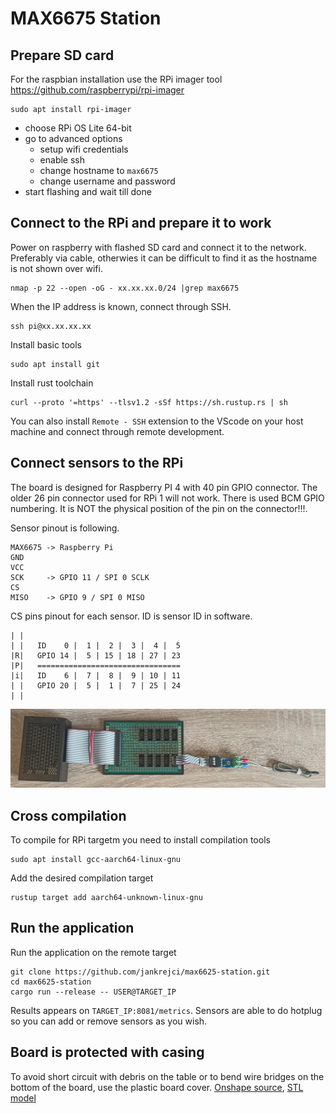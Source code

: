 # MAX6675 Station

## Prepare SD card
For the raspbian installation use the RPi imager tool
https://github.com/raspberrypi/rpi-imager
```
sudo apt install rpi-imager
```
* choose RPi OS Lite 64-bit
* go to advanced options
  * setup wifi credentials
  * enable ssh
  * change hostname to `max6675`
  * change username and password
* start flashing and wait till done

## Connect to the RPi and prepare it to work

Power on raspberry with flashed SD card and connect it to the network.
Preferably via cable, otherwies it can be difficult to find it as the hostname is not shown over wifi. 
```
nmap -p 22 --open -oG - xx.xx.xx.0/24 |grep max6675
```

When the IP address is known, connect through SSH.
```
ssh pi@xx.xx.xx.xx
```

Install basic tools
```
sudo apt install git
```

Install rust toolchain
```
curl --proto '=https' --tlsv1.2 -sSf https://sh.rustup.rs | sh
```

You can also install `Remote - SSH` extension to the VScode on your host machine and connect through remote development.

## Connect sensors to the RPi

The board is designed for Raspberry PI 4 with 40 pin GPIO connector. The older 26 pin connector used for RPi 1 will not work.
There is used BCM GPIO numbering. It is NOT the physical position of the pin on the connector!!!.

Sensor pinout is following.
```
MAX6675 -> Raspberry Pi
GND
VCC
SCK     -> GPIO 11 / SPI 0 SCLK
CS
MISO    -> GPIO 9 / SPI 0 MISO
```
CS pins pinout for each sensor. ID is sensor ID in software.
```
| |
| |   ID    0 |  1 |  2 |  3 |  4 |  5
|R|   GPIO 14 |  5 | 15 | 18 | 27 | 23
|P|   ================================
|i|   ID    6 |  7 |  8 |  9 | 10 | 11
| |   GPIO 20 |  5 |  1 |  7 | 25 | 24
| |
```

![](./resources/station_asm.jpg "MAX6675 station assembly")

## Cross compilation

To compile for RPi targetm you need to install compilation tools
```
sudo apt install gcc-aarch64-linux-gnu
```
Add the desired compilation target
```
rustup target add aarch64-unknown-linux-gnu
```

## Run the application

Run the application on the remote target
```
git clone https://github.com/jankrejci/max6625-station.git
cd max6625-station
cargo run --release -- USER@TARGET_IP
```

Results appears on `TARGET_IP:8081/metrics`.
Sensors are able to do hotplug so you can add or remove sensors as you wish.

## Board is protected with casing

To avoid short circuit with debris on the table or to bend wire bridges on the bottom of the board, use the plastic board cover.
[Onshape source](https://cad.onshape.com/documents/c77e73b9701d2fd368085f47/w/37a552272d54a35bf61630fc/e/6485fd3e625ea64f218d507f?renderMode=0&uiState=649563e23055f3052693dbb6),
[STL model](./resources/max6675-case.stl) 